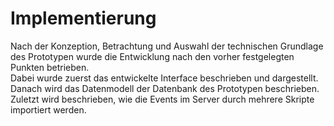 # Implementierung

Nach der Konzeption, Betrachtung und Auswahl der technischen Grundlage des Prototypen wurde die Entwicklung nach den vorher festgelegten Punkten betrieben.  
Dabei wurde zuerst das entwickelte Interface beschrieben und dargestellt. Danach wird das Datenmodell der Datenbank des Prototypen beschrieben. Zuletzt wird beschrieben, wie die Events im Server durch mehrere Skripte importiert werden.
